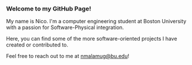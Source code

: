 ### Welcome to my GitHub Page!
My name is Nico. I'm a computer engineering student at Boston University with a passion for Software-Physical integration. 

Here, you can find some of the more software-oriented projects I have created or contributed to. 

Feel free to reach out to me at nmalamug@bu.edu!


<!--
**nmalamug/nmalamug** is a ✨ _special_ ✨ repository because its `README.md` (this file) appears on your GitHub profile.

Here are some ideas to get you started:

- 🔭 I’m currently working on ...
- 🌱 I’m currently learning ...
- 👯 I’m looking to collaborate on ...
- 🤔 I’m looking for help with ...
- 💬 Ask me about ...
- 📫 How to reach me: ...
- 😄 Pronouns: ...
- ⚡ Fun fact: ...
-->
